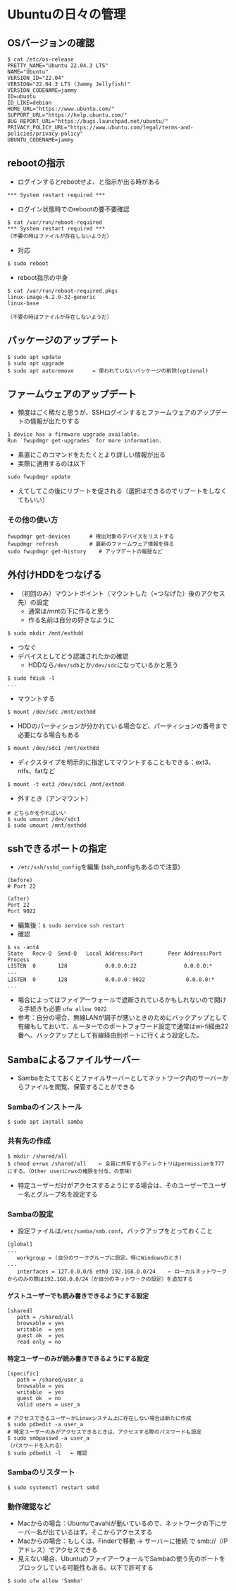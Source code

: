 # Ubuntuの日々の管理

## OSバージョンの確認
```
$ cat /etc/os-release 
PRETTY_NAME="Ubuntu 22.04.3 LTS"
NAME="Ubuntu"
VERSION_ID="22.04"
VERSION="22.04.3 LTS (Jammy Jellyfish)"
VERSION_CODENAME=jammy
ID=ubuntu
ID_LIKE=debian
HOME_URL="https://www.ubuntu.com/"
SUPPORT_URL="https://help.ubuntu.com/"
BUG_REPORT_URL="https://bugs.launchpad.net/ubuntu/"
PRIVACY_POLICY_URL="https://www.ubuntu.com/legal/terms-and-policies/privacy-policy"
UBUNTU_CODENAME=jammy
```

## rebootの指示
- ログインするとrebootせよ、と指示が出る時がある
```
*** System restart required ***
```

- ログイン状態時でのrebootの要不要確認
```
$ cat /var/run/reboot-required
*** System restart required ***
（不要の時はファイルが存在しないようだ）
```

- 対応
```
$ sudo reboot
```

- reboot指示の中身
```
$ cat /var/run/reboot-required.pkgs 
linux-image-6.2.0-32-generic
linux-base

（不要の時はファイルが存在しないようだ）
```


## パッケージのアップデート
```
$ sudo apt update
$ sudo apt upgrade
$ sudo apt autoremove      ← 使われていないパッケージの削除(optional)
```

## ファームウェアのアップデート
- 頻度はごく稀だと思うが、SSHログインするとファームウェアのアップデートの情報が出たりする
```
1 device has a firmware upgrade available.
Run `fwupdmgr get-upgrades` for more information.
```
- 素直にこのコマンドをたたくとより詳しい情報が出る
- 実際に適用するのは以下
```
sudo fwupdmgr update
```
- えてしてこの後にリブートを促される（選択はできるのでリブートをしなくてもいい）

### その他の使い方
```
fwupdmgr get-devices      # 検出対象のデバイスをリストする
fwupdmgr refresh          # 最新のファームウェア情報を得る
sudo fwupdmgr get-history    # アップデートの履歴など
```



## 外付けHDDをつなげる
- （初回のみ）マウントポイント（マウントした（=つなげた）後のアクセス先）の設定
   - 通常は/mntの下に作ると思う
   - 作る名前は自分の好きなように
```
$ sudo mkdir /mnt/exthdd
```
- つなぐ
- デバイスとしてどう認識されたかの確認
   - HDDなら`/dev/sdb`とか`/dev/sdc`になっているかと思う
```
$ sudo fdisk -l
...
```
- マウントする
```
$ mount /dev/sdc /mnt/exthdd
```
   - HDDのパーティションが分かれている場合など、パーティションの番号まで必要になる場合もある
```
$ mount /dev/sdc1 /mnt/exthdd
```
   - ディクスタイプを明示的に指定してマウントすることもできる：ext3、ntfs、fatなど
```
$ mount -t ext3 /dev/sdc1 /mnt/exthdd
```
- 外すとき（アンマウント）
```
# どちらかをやればいい
$ sudo umount /dev/sdc1
$ sudo umount /mnt/exthdd
```

## sshできるポートの指定
- `/etc/ssh/sshd_config`を編集 (ssh_configもあるので注意)
```
(before)
# Port 22
```

```
(after)
Port 22
Port 9022
```
- 編集後：`$ sudo service ssh restart`
- 確認
```
$ ss -ant4
State   Recv-Q  Send-Q   Local Address:Port        Peer Address:Port   Process
LISTEN  0       128            0.0.0.0:22               0.0.0.0:*
...
LISTEN  0       128            0.0.0.0：9022             0.0.0.0:*
...
```

- 場合によってはファイアーウォールで遮断されているかもしれないので開ける手続きも必要 `ufw allow 9022`
- 参考：自分の場合、無線LANが調子が悪いときのためにバックアップとして有線もしておいて、ルーターでのポートフォワード設定で通常はwi-fi経由22番へ、バックアップとして有線経由別ポートに行くよう設定した。


## Sambaによるファイルサーバー
- Sambaをたてておくとファイルサーバーとしてネットワーク内のサーバーからファイルを閲覧、保管することができる

### Sambaのインストール
```
$ sudo apt install samba
```

### 共有先の作成
```
$ mkdir /shared/all
$ chmod o+rwx /shared/all    ← 全員に共有するディレクトリはpermissionを777にする。（Other userにrwxの権限を付与、の意味）
```
- 特定ユーザーだけがアクセスするようにする場合は、そのユーザーでユーザー名とグループ名を設定する

### Sambaの設定
- 設定ファイルは`/etc/samba/smb.conf`。バックアップをとっておくこと

```
[global]
...
   workgroup = (自分のワークグループに設定。特にWindowsのとき)
...
   interfaces = 127.0.0.0/8 eth0 192.168.0.0/24    ← ローカルネットワークからのみの際は192.168.0.0/24（か自分のネットワークの設定）を追加する
```

#### ゲストユーザーでも読み書きできるようにする設定
```
[shared]
   path = /shared/all
   browsable = yes
   writable  = yes
   guest ok  = yes
   read only = no
```

#### 特定ユーザーのみが読み書きできるようにする設定
```
[specific]
   path = /shared/user_a
   browsable = yes
   writable  = yes
   guest ok  = no
   valid users = user_a
```
```
# アクセスできるユーザーがLinuxシステム上に存在しない場合は新たに作成
$ sudo pdbedit -a user_a
# 特定ユーザーのみがアクセスできるときは、アクセスする際のパスワードも設定
$ sudo smbpasswd -a user_a
（パスワードを入れる）
$ sudo pdbedit -l   ← 確認
```

### Sambaのリスタート
```
$ sudo systemctl restart smbd
```

###  動作確認など
- Macからの場合：Ubuntuでavahiが動いているので、ネットワークの下にサーバー名が出ているはず。そこからアクセスする
- Macからの場合：もしくは、Finderで移動 → サーバーに接続 で smb://（IPアドレス）でアクセスできる
- 見えない場合、UbuntuのファイアーウォールでSambaの使う先のポートをブロックしている可能性もある。以下で許可する
```
$ sudo ufw allow 'Samba'
```
